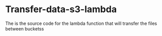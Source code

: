 # Transfer-data-s3-lambda
The is the source code for the lambda function that will transfer the files between bucketss
